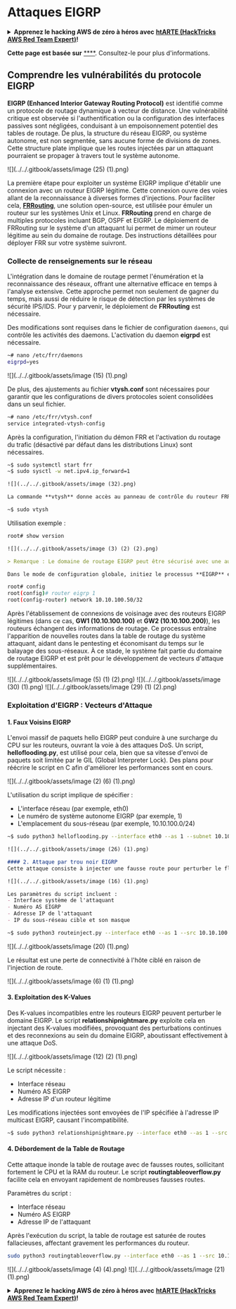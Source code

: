# Attaques EIGRP

<details>

<summary><strong>Apprenez le hacking AWS de zéro à héros avec</strong> <a href="https://training.hacktricks.xyz/courses/arte"><strong>htARTE (HackTricks AWS Red Team Expert)</strong></a><strong>!</strong></summary>

Autres moyens de soutenir HackTricks :

* Si vous souhaitez voir votre **entreprise annoncée dans HackTricks** ou **télécharger HackTricks en PDF**, consultez les [**PLANS D'ABONNEMENT**](https://github.com/sponsors/carlospolop)!
* Obtenez le [**merchandising officiel PEASS & HackTricks**](https://peass.creator-spring.com)
* Découvrez [**La Famille PEASS**](https://opensea.io/collection/the-peass-family), notre collection d'[**NFTs**](https://opensea.io/collection/the-peass-family) exclusifs
* **Rejoignez le** 💬 [**groupe Discord**](https://discord.gg/hRep4RUj7f) ou le [**groupe telegram**](https://t.me/peass) ou **suivez** moi sur **Twitter** 🐦 [**@carlospolopm**](https://twitter.com/carlospolopm)**.**
* **Partagez vos astuces de hacking en soumettant des PR aux dépôts github** [**HackTricks**](https://github.com/carlospolop/hacktricks) et [**HackTricks Cloud**](https://github.com/carlospolop/hacktricks-cloud).

</details>

**Cette page est basée sur** [****](https://medium.com/@in9uz/cisco-nightmare-pentesting-cisco-networks-like-a-devil-f4032eb437b9). Consultez-le pour plus d'informations.

## Comprendre les vulnérabilités du protocole EIGRP <a href="#0f82" id="0f82"></a>

**EIGRP (Enhanced Interior Gateway Routing Protocol)** est identifié comme un protocole de routage dynamique à vecteur de distance. Une vulnérabilité critique est observée si l'authentification ou la configuration des interfaces passives sont négligées, conduisant à un empoisonnement potentiel des tables de routage. De plus, la structure du réseau EIGRP, ou système autonome, est non segmentée, sans aucune forme de divisions de zones. Cette structure plate implique que les routes injectées par un attaquant pourraient se propager à travers tout le système autonome.

![](../../.gitbook/assets/image (25) (1).png)

La première étape pour exploiter un système EIGRP implique d'établir une connexion avec un routeur EIGRP légitime. Cette connexion ouvre des voies allant de la reconnaissance à diverses formes d'injections. Pour faciliter cela, [**FRRouting**](https://frrouting.org/), une solution open-source, est utilisée pour émuler un routeur sur les systèmes Unix et Linux. **FRRouting** prend en charge de multiples protocoles incluant BGP, OSPF et EIGRP. Le déploiement de FRRouting sur le système d'un attaquant lui permet de mimer un routeur légitime au sein du domaine de routage. Des instructions détaillées pour déployer FRR sur votre système suivront.

### Collecte de renseignements sur le réseau <a href="#41e6" id="41e6"></a>

L'intégration dans le domaine de routage permet l'énumération et la reconnaissance des réseaux, offrant une alternative efficace en temps à l'analyse extensive. Cette approche permet non seulement de gagner du temps, mais aussi de réduire le risque de détection par les systèmes de sécurité IPS/IDS. Pour y parvenir, le déploiement de **FRRouting** est nécessaire.

Des modifications sont requises dans le fichier de configuration `daemons`, qui contrôle les activités des daemons. L'activation du daemon **eigrpd** est nécessaire.
```bash
~# nano /etc/frr/daemons
eigrpd=yes
```
![](../../.gitbook/assets/image (15) (1).png)

De plus, des ajustements au fichier **vtysh.conf** sont nécessaires pour garantir que les configurations de divers protocoles soient consolidées dans un seul fichier.
```bash
~# nano /etc/frr/vtysh.conf
service integrated-vtysh-config
```
Après la configuration, l'initiation du démon FRR et l'activation du routage du trafic (désactivé par défaut dans les distributions Linux) sont nécessaires.
```bash
~$ sudo systemctl start frr
~$ sudo sysctl -w net.ipv4.ip_forward=1
```
```markdown
![](../../.gitbook/assets/image (32).png)

La commande **vtysh** donne accès au panneau de contrôle du routeur FRR.
```
```bash
~$ sudo vtysh
```
Utilisation exemple :
```bash
root# show version
```
```markdown
![](../../.gitbook/assets/image (3) (2) (2).png)

> Remarque : Le domaine de routage EIGRP peut être sécurisé avec une authentification. Cependant, un accès potentiel est toujours possible en extrayant les hachages cryptographiques des paquets hello et en réinitialisant le mot de passe.

Dans le mode de configuration globale, initiez le processus **EIGRP** et définissez le numéro du système autonome — **1**, ainsi que l'emplacement du réseau.
```
```bash
root# config
root(config)# router eigrp 1
root(config-router) network 10.10.100.50/32
```
Après l'établissement de connexions de voisinage avec des routeurs EIGRP légitimes (dans ce cas, **GW1 (10.10.100.100)** et **GW2 (10.10.100.200)**), les routeurs échangent des informations de routage. Ce processus entraîne l'apparition de nouvelles routes dans la table de routage du système attaquant, aidant dans le pentesting et économisant du temps sur le balayage des sous-réseaux. À ce stade, le système fait partie du domaine de routage EIGRP et est prêt pour le développement de vecteurs d'attaque supplémentaires.

![](../../.gitbook/assets/image (5) (1) (2).png)
![](../../.gitbook/assets/image (30) (1).png)
![](../../.gitbook/assets/image (29) (1) (2).png)

### Exploitation d'EIGRP : Vecteurs d'Attaque <a href="#51ee" id="51ee"></a>

#### 1. Faux Voisins EIGRP
L'envoi massif de paquets hello EIGRP peut conduire à une surcharge du CPU sur les routeurs, ouvrant la voie à des attaques DoS. Un script, **helloflooding.py**, est utilisé pour cela, bien que sa vitesse d'envoi de paquets soit limitée par le GIL (Global Interpreter Lock). Des plans pour réécrire le script en C afin d'améliorer les performances sont en cours.

![](../../.gitbook/assets/image (2) (6) (1).png)

L'utilisation du script implique de spécifier :
- L'interface réseau (par exemple, eth0)
- Le numéro de système autonome EIGRP (par exemple, 1)
- L'emplacement du sous-réseau (par exemple, 10.10.100.0/24)
```bash
~$ sudo python3 helloflooding.py --interface eth0 --as 1 --subnet 10.10.100.0/24
```
```markdown
![](../../.gitbook/assets/image (26) (1).png)

#### 2. Attaque par trou noir EIGRP
Cette attaque consiste à injecter une fausse route pour perturber le flux de trafic, communément appelée attaque par trou noir. Le script **routeinject.py** est utilisé à cet effet. Par exemple, rediriger le trafic pour `172.16.100.140/32` vers une destination inexistante.

![](../../.gitbook/assets/image (16) (1).png)

Les paramètres du script incluent :
- Interface système de l'attaquant
- Numéro AS EIGRP
- Adresse IP de l'attaquant
- IP du sous-réseau cible et son masque
```
```bash
~$ sudo python3 routeinject.py --interface eth0 --as 1 --src 10.10.100.50 --dst 172.16.100.140 --prefix 32
```
![](../../.gitbook/assets/image (20) (1).png)

Le résultat est une perte de connectivité à l'hôte ciblé en raison de l'injection de route.

![](../../.gitbook/assets/image (6) (1) (1).png)

#### 3. Exploitation des K-Values
Des K-values incompatibles entre les routeurs EIGRP peuvent perturber le domaine EIGRP. Le script **relationshipnightmare.py** exploite cela en injectant des K-values modifiées, provoquant des perturbations continues et des reconnexions au sein du domaine EIGRP, aboutissant effectivement à une attaque DoS.

![](../../.gitbook/assets/image (12) (2) (1).png)

Le script nécessite :
- Interface réseau
- Numéro AS EIGRP
- Adresse IP d'un routeur légitime

Les modifications injectées sont envoyées de l'IP spécifiée à l'adresse IP multicast EIGRP, causant l'incompatibilité.
```bash
~$ sudo python3 relationshipnightmare.py --interface eth0 --as 1 --src 10.10.100.100
```
#### 4. Débordement de la Table de Routage
Cette attaque inonde la table de routage avec de fausses routes, sollicitant fortement le CPU et la RAM du routeur. Le script **routingtableoverflow.py** facilite cela en envoyant rapidement de nombreuses fausses routes.

Paramètres du script :
- Interface réseau
- Numéro AS EIGRP
- Adresse IP de l'attaquant

Après l'exécution du script, la table de routage est saturée de routes fallacieuses, affectant gravement les performances du routeur.
```bash
sudo python3 routingtableoverflow.py --interface eth0 --as 1 --src 10.10.100.50
```
![](../../.gitbook/assets/image (4) (4).png)
![](../../.gitbook/assets/image (21) (1).png)

<details>

<summary><strong>Apprenez le hacking AWS de zéro à héros avec</strong> <a href="https://training.hacktricks.xyz/courses/arte"><strong>htARTE (HackTricks AWS Red Team Expert)</strong></a><strong>!</strong></summary>

Autres moyens de soutenir HackTricks :

* Si vous souhaitez voir votre **entreprise annoncée dans HackTricks** ou **télécharger HackTricks en PDF**, consultez les [**PLANS D'ABONNEMENT**](https://github.com/sponsors/carlospolop)!
* Obtenez le [**merchandising officiel PEASS & HackTricks**](https://peass.creator-spring.com)
* Découvrez [**La Famille PEASS**](https://opensea.io/collection/the-peass-family), notre collection d'[**NFTs**](https://opensea.io/collection/the-peass-family) exclusifs
* **Rejoignez le** 💬 [**groupe Discord**](https://discord.gg/hRep4RUj7f) ou le [**groupe Telegram**](https://t.me/peass) ou **suivez**-moi sur **Twitter** 🐦 [**@carlospolopm**](https://twitter.com/carlospolopm)**.**
* **Partagez vos astuces de hacking en soumettant des PR aux dépôts github** [**HackTricks**](https://github.com/carlospolop/hacktricks) et [**HackTricks Cloud**](https://github.com/carlospolop/hacktricks-cloud).

</details>
